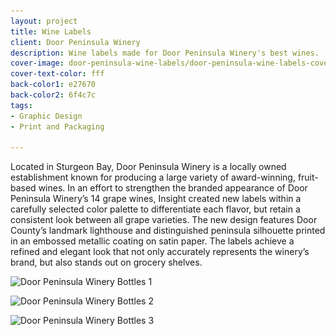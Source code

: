 ```yaml
---
layout: project
title: Wine Labels
client: Door Peninsula Winery
description: Wine labels made for Door Peninsula Winery's best wines.
cover-image: door-peninsula-wine-labels/door-peninsula-wine-labels-cover
cover-text-color: fff
back-color1: e27670
back-color2: 6f4c7c
tags:
- Graphic Design
- Print and Packaging

---
```

Located in Sturgeon Bay, Door Peninsula Winery is a locally owned establishment known for producing a large variety of award-winning, fruit-based wines. In an effort to strengthen the branded appearance of Door Peninsula Winery’s 14 grape wines, Insight created new labels within a carefully selected color palette to differentiate each flavor, but retain a consistent look between all grape varieties. The new design features Door County’s landmark lighthouse and distinguished peninsula silhouette printed in an embossed metallic coating on satin paper. The labels achieve a refined and elegant look that not only accurately represents the winery’s brand, but also stands out on grocery shelves.

<div class="images">

<img class="half" data-aos="fade-up" data-featherlight="/img/projects/door-peninsula-wine-labels/dpw-label-1.jpg"
alt="Door Peninsula Winery Bottles 1" src="/img/projects/door-peninsula-wine-labels/dpw-label-1.jpg"
srcset="/img/projects/door-peninsula-wine-labels/dpw-label-1-400.jpg 400w,
/img/projects/door-peninsula-wine-labels/dpw-label-1-600.jpg 600w,
/img/projects/door-peninsula-wine-labels/dpw-label-1-900.jpg 900w,
/img/projects/door-peninsula-wine-labels/dpw-label-1-1200.jpg 1200w,
/img/projects/door-peninsula-wine-labels/dpw-label-1-1800.jpg 1800w,
/img/projects/door-peninsula-wine-labels/dpw-label-1-2400.jpg 2400w" />

<img class="half" data-aos="fade-up" data-aos-delay="200" data-featherlight="/img/projects/door-peninsula-wine-labels/dpw-label-3.jpg"
alt="Door Peninsula Winery Bottles 2" src="/img/projects/door-peninsula-wine-labels/dpw-label-3.jpg"
srcset="/img/projects/door-peninsula-wine-labels/dpw-label-3-400.jpg 400w,
/img/projects/door-peninsula-wine-labels/dpw-label-3-600.jpg 600w,
/img/projects/door-peninsula-wine-labels/dpw-label-3-900.jpg 900w,
/img/projects/door-peninsula-wine-labels/dpw-label-3-1200.jpg 1200w,
/img/projects/door-peninsula-wine-labels/dpw-label-3-1800.jpg 1800w,
/img/projects/door-peninsula-wine-labels/dpw-label-3-2400.jpg 2400w" />

<img class="full" data-aos="fade-up" data-featherlight="/img/projects/door-peninsula-wine-labels/dpw-label-2.jpg"
alt="Door Peninsula Winery Bottles 3" src="/img/projects/door-peninsula-wine-labels/dpw-label-2.jpg"
srcset="/img/projects/door-peninsula-wine-labels/dpw-label-2-400.jpg 400w,
/img/projects/door-peninsula-wine-labels/dpw-label-2-600.jpg 600w,
/img/projects/door-peninsula-wine-labels/dpw-label-2-900.jpg 900w,
/img/projects/door-peninsula-wine-labels/dpw-label-2-1200.jpg 1200w,
/img/projects/door-peninsula-wine-labels/dpw-label-2-1800.jpg 1800w,
/img/projects/door-peninsula-wine-labels/dpw-label-2-2400.jpg 2400w" />

</div>
